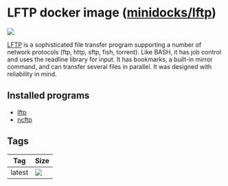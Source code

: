 LFTP docker image ([minidocks/lftp](https://hub.docker.com/r/minidocks/lftp))
=============================================================================

![](https://lftp.yar.ru/lftp1.png)

[LFTP](https://lftp.yar.ru) is a sophisticated file transfer program supporting
a number of network protocols (ftp, http, sftp, fish, torrent). Like BASH, it
has job control and uses the readline library for input. It has bookmarks, a
built-in mirror command, and can transfer several files in parallel. It was
designed with reliability in mind.

Installed programs
------------------

-   [lftp](https://lftp.yar.ru)
-   [ncftp](https://www.ncftp.com/ncftp/)

Tags
----

| Tag    | Size                                                                |
|--------|---------------------------------------------------------------------|
| latest | ![](https://img.shields.io/docker/image-size/minidocks/lftp/latest?style=flat-square&logo=docker&label=size) |
